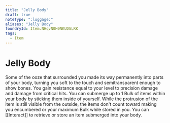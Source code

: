 ```yaml
---
title: "Jelly Body"
draft: true
noteType: ":luggage:"
aliases: "Jelly Body"
foundryId: Item.NHqvN0H0NKUDGLRK
tags:
  - Item
---
```


# Jelly Body

Some of the ooze that surrounded you made its way permanently into parts of your body, turning you soft to the touch and semitransparent enough to show bones. You gain resistance equal to your level to precision damage and damage from critical hits. You can submerge up to 1 Bulk of items within your body by sticking them inside of yourself. While the protrusion of the item is still visible from the outside, the items don't count toward making you encumbered or your maximum Bulk while stored in you. You can [[Interact]] to retrieve or store an item submerged into your body.

